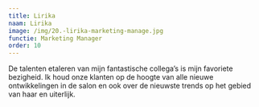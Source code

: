 ```yaml
---
title: Lirika
naam: Lirika
image: /img/20.-lirika-marketing-manage.jpg
functie: Marketing Manager
order: 10
---
```


De talenten etaleren van mijn fantastische collega’s is mijn favoriete bezigheid. Ik houd onze klanten op de hoogte van alle nieuwe ontwikkelingen in de salon en ook over de nieuwste trends op het gebied van haar en uiterlijk.

&nbsp;